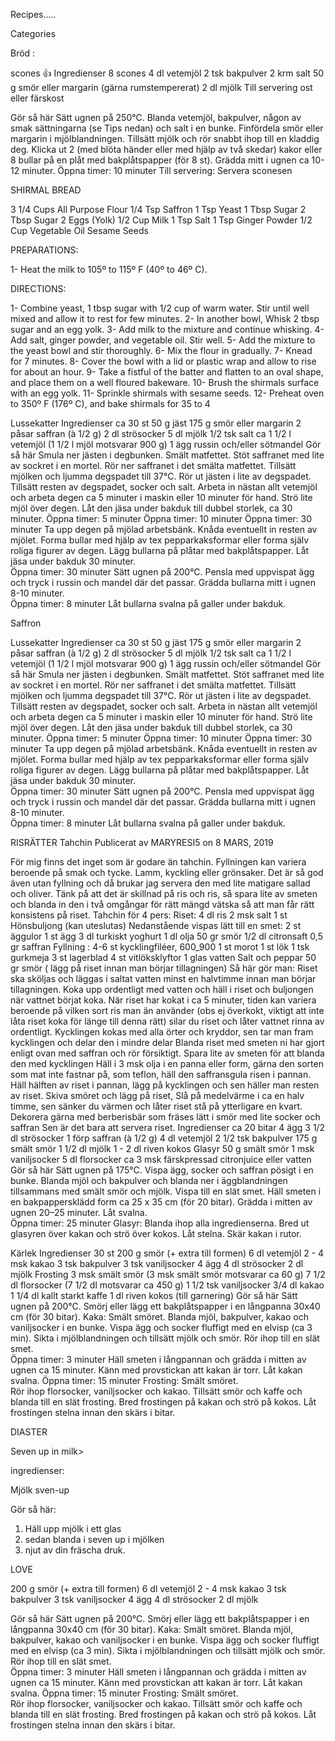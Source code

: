 ﻿Recipes….. 




Categories 


Bröd :


scones 👍
Ingredienser
8 scones
4 dl vetemjöl
2 tsk bakpulver
2 krm salt
50 g smör eller margarin (gärna rumstempererat)
2 dl mjölk
Till servering
ost eller färskost




Gör så här
Sätt ugnen på 250°C.
Blanda vetemjöl, bakpulver, någon av smak sättningarna (se Tips nedan) och salt i en bunke. Finfördela smör eller margarin i mjölblandningen. Tillsätt mjölk och rör snabbt ihop till en kladdig deg.
Klicka ut 2 (med blöta händer eller med hjälp av två skedar) kakor eller 8 bullar på en plåt med bakplåtspapper (för 8 st). Grädda mitt i ugnen ca 10-12 minuter.
 Öppna timer: 10 minuter
Till servering: Servera sconesen






SHIRMAL BREAD




3 1/4 Cups All Purpose Flour
1/4 Tsp Saffron
1 Tsp Yeast
1 Tbsp Sugar
2 Tbsp Sugar
2 Eggs (Yolk)
1/2 Cup Milk
1 Tsp Salt
1 Tsp Ginger Powder
1/2 Cup Vegetable Oil
Sesame Seeds


PREPARATIONS:


1- Heat the milk to 105º to 115º F (40º to 46º C).


DIRECTIONS:


1- Combine yeast, 1 tbsp sugar with 1/2 cup of warm water. Stir until well mixed and allow it to rest for few minutes.
2- In another bowl, Whisk 2 tbsp sugar and an egg yolk.
3- Add milk to the mixture and continue whisking.
4- Add salt, ginger powder, and vegetable oil. Stir well.
5- Add the mixture to the yeast bowl and stir thoroughly.
6- Mix the flour in gradually.
7- Knead for 7 minutes.
8- Cover the bowl with a lid or plastic wrap and allow to rise for about an hour.
9- Take a fistful of the batter and flatten to an oval shape, and place them on a well floured bakeware.
10- Brush the shirmals surface with an egg yolk. 
11- Sprinkle shirmals with sesame seeds.
12- Preheat oven to 350º F (176º C), and bake shirmals for 35 to 4






Lussekatter
Ingredienser
ca 30 st
50 g jäst
175 g smör eller margarin
2 påsar saffran (à 1/2 g)
2 dl strösocker
5 dl mjölk
1/2 tsk salt
ca 1 1/2 l vetemjöl (1 1/2 l mjöl motsvarar 900 g)
1 ägg
russin och/eller sötmandel
Gör så här
Smula ner jästen i degbunken.
Smält matfettet. Stöt saffranet med lite av sockret i en mortel. Rör ner saffranet i det smälta matfettet. Tillsätt mjölken och ljumma degspadet till 37°C.
Rör ut jästen i lite av degspadet. Tillsätt resten av degspadet, socker och salt. Arbeta in nästan allt vetemjöl och arbeta degen ca 5 minuter i maskin eller 10 minuter för hand. Strö lite mjöl över degen. Låt den jäsa under bakduk till dubbel storlek, ca 30 minuter.
 Öppna timer: 5 minuter
 Öppna timer: 10 minuter
 Öppna timer: 30 minuter
Ta upp degen på mjölad arbetsbänk. Knåda eventuellt in resten av mjölet. 
Forma bullar med hjälp av tex pepparkaksformar eller forma själv roliga figurer av degen. 
Lägg bullarna på plåtar med bakplåtspapper. 
Låt jäsa under bakduk 30 minuter.  
 Öppna timer: 30 minuter
Sätt ugnen på 200°C. 
Pensla med uppvispat ägg och tryck i russin och mandel där det passar. 
Grädda bullarna mitt i ugnen 8-10 minuter.  
 Öppna timer: 8 minuter
Låt bullarna svalna på galler under bakduk.


Saffron




Lussekatter
Ingredienser
ca 30 st
50 g jäst
175 g smör eller margarin
2 påsar saffran (à 1/2 g)
2 dl strösocker
5 dl mjölk
1/2 tsk salt
ca 1 1/2 l vetemjöl (1 1/2 l mjöl motsvarar 900 g)
1 ägg
russin och/eller sötmandel
Gör så här
Smula ner jästen i degbunken.
Smält matfettet. Stöt saffranet med lite av sockret i en mortel. Rör ner saffranet i det smälta matfettet. Tillsätt mjölken och ljumma degspadet till 37°C.
Rör ut jästen i lite av degspadet. Tillsätt resten av degspadet, socker och salt. Arbeta in nästan allt vetemjöl och arbeta degen ca 5 minuter i maskin eller 10 minuter för hand. Strö lite mjöl över degen. Låt den jäsa under bakduk till dubbel storlek, ca 30 minuter.
 Öppna timer: 5 minuter
 Öppna timer: 10 minuter
 Öppna timer: 30 minuter
Ta upp degen på mjölad arbetsbänk. Knåda eventuellt in resten av mjölet. 
Forma bullar med hjälp av tex pepparkaksformar eller forma själv roliga figurer av degen. 
Lägg bullarna på plåtar med bakplåtspapper. 
Låt jäsa under bakduk 30 minuter.  
 Öppna timer: 30 minuter
Sätt ugnen på 200°C. 
Pensla med uppvispat ägg och tryck i russin och mandel där det passar. 
Grädda bullarna mitt i ugnen 8-10 minuter.  
 Öppna timer: 8 minuter
Låt bullarna svalna på galler under bakduk.


RISRÄTTER
Tahchin
Publicerat av MARYRESI5
on
8 MARS, 2019


För mig finns det inget som är godare än tahchin.
Fyllningen kan variera beroende på smak och tycke.
Lamm, kyckling eller grönsaker.
Det är så god även utan fyllning och då brukar jag servera den med lite matigare sallad och oliver.
Tänk på att det är skillnad på ris och ris, så spara lite av smeten och blanda in den i två omgångar för rätt mängd vätska så att man får rätt konsistens på riset.
Tahchin för 4 pers:
Riset:
4 dl ris
2 msk salt
1 st Hönsbuljong (kan uteslutas)
Nedanstående vispas lätt till en smet:
2 st äggulor
1 st ägg
3 dl turkiskt yoghurt
1 dl olja
50 gr smör
1/2 dl citronsaft
0,5 gr saffran
Fyllning :
4-6 st kycklingfiléer, 600_900
1 st morot
1 st lök
1 tsk gurkmeja
3 st lagerblad
4 st vitlöksklyftor
1 glas vatten
Salt och peppar
50 gr smör ( lägg på riset innan man börjar tillagningen)
Så här gör man:
Riset ska sköljas och läggas i saltat vatten minst en halvtimme innan man börjar tillagningen.
Koka upp ordentligt med vatten och häll i riset och buljongen när vattnet börjat koka.
När riset har kokat i ca 5 minuter, tiden kan variera beroende på vilken sort ris man än använder (obs ej överkokt, viktigt att inte låta riset koka för länge till denna rätt) silar du riset och låter vattnet rinna av ordentligt.
Kycklingen kokas med alla örter och kryddor, sen tar man fram kycklingen och delar den i mindre delar
Blanda riset med smeten ni har gjort enligt ovan med saffran och rör försiktigt.
Spara lite av smeten för att blanda den med kycklingen
Häll i 3 msk olja i en panna eller form, gärna den sorten som mat inte fastnar på, som teflon, häll den saffransgula risen i pannan.
Häll hälften av riset i pannan, lägg på kycklingen och sen häller man resten av riset.
Skiva smöret och lägg på riset, Slå på medelvärme i ca en halv timme, sen sänker du värmen och låter riset stå på ytterligare en kvart.
Dekorera gärna med berberisbär som fräses lätt i smör med lite socker och saffran
Sen är det bara att servera riset.
Ingredienser
ca 20 bitar
4 ägg
3 1/2 dl strösocker
1 förp saffran (à 1/2 g)
4 dl vetemjöl
2 1/2 tsk bakpulver
175 g smält smör
1 1/2 dl mjölk
1 - 2 dl riven kokos
Glasyr
50 g smält smör
1 msk vaniljsocker
5 dl florsocker
ca 3 msk färskpressad citronjuice eller vatten
Gör så här
Sätt ugnen på 175°C.
Vispa ägg, socker och saffran pösigt i en bunke. Blanda mjöl och bakpulver och blanda ner i äggblandningen tillsammans med smält smör och mjölk. Vispa till en slät smet.
Häll smeten i en bakpappersklädd form ca 25 x 35 cm (för 20 bitar). Grädda i mitten av ugnen 20–25 minuter. Låt svalna.     
 Öppna timer: 25 minuter
Glasyr: Blanda ihop alla ingredienserna. Bred ut glasyren över kakan och strö över kokos. Låt stelna. Skär kakan i rutor.


Kärlek 
Ingredienser
30 st
200 g smör (+ extra till formen)
6 dl vetemjöl
2 - 4 msk kakao
3 tsk bakpulver
3 tsk vaniljsocker
4 ägg
4 dl strösocker
2 dl mjölk
Frosting
3 msk smält smör (3 msk smält smör motsvarar ca 60 g)
7 1/2 dl florsocker (7 1/2 dl motsvarar ca 450 g)
1 1/2 tsk vaniljsocker
3/4 dl kakao
1 1/4 dl kallt starkt kaffe
1 dl riven kokos (till garnering)
Gör så här
Sätt ugnen på 200°C.
Smörj eller lägg ett bakplåtspapper i en långpanna 30x40 cm (för 30 bitar).
Kaka: Smält smöret.
Blanda mjöl, bakpulver, kakao och vaniljsocker i en bunke.
Vispa ägg och socker fluffigt med en elvisp (ca 3 min). Sikta i mjölblandningen och tillsätt mjölk och smör. Rör ihop till en slät smet.  
 Öppna timer: 3 minuter
Häll smeten i långpannan och grädda i mitten av ugnen ca 15 minuter. Känn med provstickan att kakan är torr. Låt kakan svalna.
 Öppna timer: 15 minuter
Frosting: Smält smöret.  
Rör ihop florsocker, vaniljsocker och kakao. Tillsätt smör och kaffe och blanda till en slät frosting.
Bred frostingen på kakan och strö på kokos. Låt frostingen stelna innan den skärs i bitar.








DIASTER


 




Seven up in milk> 


ingredienser:


Mjölk 
sven-up 




Gör så här: 
1. Häll upp mjölk i ett glas 
2. sedan blanda i seven  up i mjölken 
3. njut av din fräscha druk. 


















LOVE 


200 g smör (+ extra till formen)
6 dl vetemjöl
2 - 4 msk kakao
3 tsk bakpulver
3 tsk vaniljsocker
4 ägg
4 dl strösocker
2 dl mjölk




Gör så här
Sätt ugnen på 200°C.
Smörj eller lägg ett bakplåtspapper i en långpanna 30x40 cm (för 30 bitar).
Kaka: Smält smöret.
Blanda mjöl, bakpulver, kakao och vaniljsocker i en bunke.
Vispa ägg och socker fluffigt med en elvisp (ca 3 min). Sikta i mjölblandningen och tillsätt mjölk och smör. Rör ihop till en slät smet.  
 Öppna timer: 3 minuter
Häll smeten i långpannan och grädda i mitten av ugnen ca 15 minuter. Känn med provstickan att kakan är torr. Låt kakan svalna.
 Öppna timer: 15 minuter
Frosting: Smält smöret.  
Rör ihop florsocker, vaniljsocker och kakao. Tillsätt smör och kaffe och blanda till en slät frosting.
Bred frostingen på kakan och strö på kokos. Låt frostingen stelna innan den skärs i bitar.